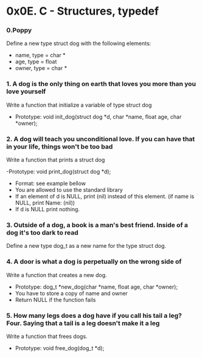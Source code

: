 # 0x0E. C - Structures, typedef

### 0.Poppy 
Define a new type struct dog with the following elements:

 - name, type = char *
 - age, type = float
 - owner, type = char *

### 1. A dog is the only thing on earth that loves you more than you love yourself
Write a function that initialize a variable of type struct dog

 - Prototype: void init_dog(struct dog *d, char *name, float age, char *owner);

### 2. A dog will teach you unconditional love. If you can have that in your life, things won't be too bad
Write a function that prints a struct dog

 -Prototype: void print_dog(struct dog *d);
 - Format: see example bellow
 - You are allowed to use the standard library
 - If an element of d is NULL, print (nil) instead of this element. (if name is NULL, print Name: (nil))
 - If d is NULL print nothing.

### 3. Outside of a dog, a book is a man's best friend. Inside of a dog it's too dark to read
Define a new type dog_t as a new name for the type struct dog.

### 4. A door is what a dog is perpetually on the wrong side of
Write a function that creates a new dog.

 - Prototype: dog_t *new_dog(char *name, float age, char *owner);
 - You have to store a copy of name and owner
 - Return NULL if the function fails

### 5. How many legs does a dog have if you call his tail a leg? Four. Saying that a tail is a leg doesn't make it a leg
Write a function that frees dogs.

 - Prototype: void free_dog(dog_t *d);

